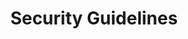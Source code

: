 ---
lang: es
layout: doc
redirect_from:
- /es/doc/security-guidelines/
- /es/doc/SecurityGuidelines/
- /es/wiki/SecurityGuidelines/
redirect_to: https://github.com/Qubes-Community/Contents/blob/master/docs/security/security-guidelines.md
ref: 79
title: Security Guidelines
---